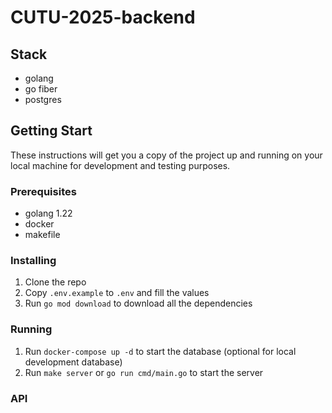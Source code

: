 # CUTU-2025-backend

## Stack
- golang
- go fiber
- postgres

## Getting Start
These instructions will get you a copy of the project up and running on your local machine for development and testing purposes.

### Prerequisites
- golang 1.22
- docker
- makefile

### Installing
1. Clone the repo
2. Copy `.env.example` to `.env` and fill the values
3. Run `go mod download` to download all the dependencies

### Running
1. Run `docker-compose up -d` to start the database (optional for local development database)
2. Run `make server` or `go run cmd/main.go` to start the server

### API
